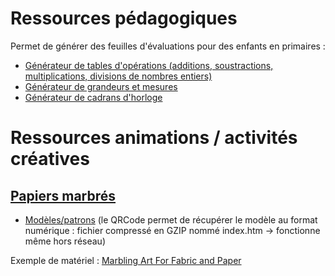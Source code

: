 # Ressources pédagogiques

Permet de générer des feuilles d'évaluations pour des enfants en primaires :

* [Générateur de tables d'opérations (additions, soustractions, multiplications, divisions de nombres entiers)](generateur_table_operations.html)
* [Générateur de grandeurs et mesures](generateur_grandeurs.html)
* [Générateur de cadrans d'horloge](generateur_horloge.html)

# Ressources animations / activités créatives

## [Papiers marbrés](https://fr.wikipedia.org/wiki/Papier_marbr%C3%A9)

* [Modèles/patrons](atelier-papier-marbre/sources/index.html) (le QRCode permet de récupérer le modèle au format numérique : fichier compressé en GZIP nommé index.htm → fonctionne même hors réseau)

Exemple de matériel : [Marbling Art For Fabric and Paper](https://www.amazon.fr/TBC-Best-Crafts-Peinture-Boutaille/dp/B089NMD789)